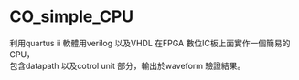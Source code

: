 # CO_simple_CPU
利用quartus ii 軟體用verilog 以及VHDL 在FPGA 數位IC板上面實作一個簡易的CPU，  
包含datapath 以及cotrol unit 部分，輸出於waveform 驗證結果。  


